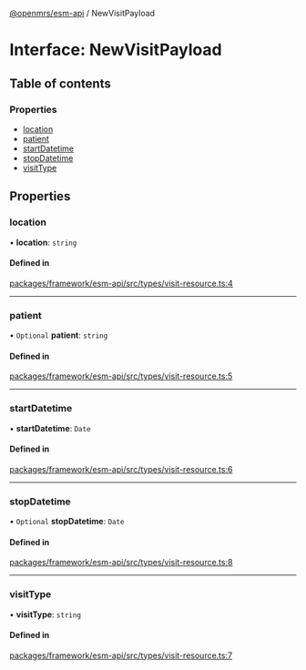 [@openmrs/esm-api](../API.md) / NewVisitPayload

# Interface: NewVisitPayload

## Table of contents

### Properties

- [location](newvisitpayload.md#location)
- [patient](newvisitpayload.md#patient)
- [startDatetime](newvisitpayload.md#startdatetime)
- [stopDatetime](newvisitpayload.md#stopdatetime)
- [visitType](newvisitpayload.md#visittype)

## Properties

### location

• **location**: `string`

#### Defined in

[packages/framework/esm-api/src/types/visit-resource.ts:4](https://github.com/openmrs/openmrs-esm-core/blob/master/packages/framework/esm-api/src/types/visit-resource.ts#L4)

___

### patient

• `Optional` **patient**: `string`

#### Defined in

[packages/framework/esm-api/src/types/visit-resource.ts:5](https://github.com/openmrs/openmrs-esm-core/blob/master/packages/framework/esm-api/src/types/visit-resource.ts#L5)

___

### startDatetime

• **startDatetime**: `Date`

#### Defined in

[packages/framework/esm-api/src/types/visit-resource.ts:6](https://github.com/openmrs/openmrs-esm-core/blob/master/packages/framework/esm-api/src/types/visit-resource.ts#L6)

___

### stopDatetime

• `Optional` **stopDatetime**: `Date`

#### Defined in

[packages/framework/esm-api/src/types/visit-resource.ts:8](https://github.com/openmrs/openmrs-esm-core/blob/master/packages/framework/esm-api/src/types/visit-resource.ts#L8)

___

### visitType

• **visitType**: `string`

#### Defined in

[packages/framework/esm-api/src/types/visit-resource.ts:7](https://github.com/openmrs/openmrs-esm-core/blob/master/packages/framework/esm-api/src/types/visit-resource.ts#L7)
